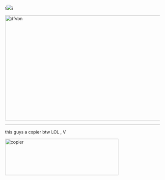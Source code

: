 ꒰![](https://komarev.com/ghpvc/?username=NYANYAN-CAT&abbreviated=true&label=wake+up+dude+its+9pm+!!&color=lightgrey&style=plastic)꒱



<img width="962" height="344" alt="dfvbn" src="https://github.com/user-attachments/assets/8bbbeb1f-2896-45ad-90ae-f2fbe23f9a76" />







---

this guys a copier btw LOL , V

<img width="369" height="119" alt="copier" src="https://github.com/user-attachments/assets/a69d0ea6-1260-4e22-b749-31253fcf3517" />

